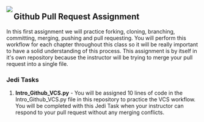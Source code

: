 <img align="left" src="http://hermonswebsites.com/Classes/CS/python.png"><H2>Github Pull Request Assignment</H2>



In this first assignment we will practice forking, cloning, branching, committing, merging, pushing and pull requesting. You will perform this workflow for each chapter throughout this class so it will be really important to have a solid understanding of this process. This assignment is by itself in it's own repository because the instructor will be trying to merge your pull request into a single file.

<h3>Jedi Tasks</h3>
<ol>
  <li><b>Intro_Github_VCS.py</b> - You will be assigned 10 lines of code in the Intro_Github_VCS.py file in this repository to practice the VCS workflow. You will be completed with this Jedi Task when your instructor can respond to your pull request without any merging conflicts.</li>


  </ol>
